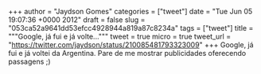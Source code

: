 
+++
author = "Jaydson Gomes"
categories = ["tweet"]
date = "Tue Jun 05 19:07:36 +0000 2012"
draft = false
slug = "053ca52a9641dd53efcc4928944a819a87c8234a"
tags = ["tweet"]
title = """Google, já fui e já volte..."""
tweet = true
micro = true
tweet_url = "https://twitter.com/jaydson/status/210085481793323009"
+++
Google, já fui e já voltei da Argentina. Pare de me mostrar publicidades oferecendo passagens ;)
